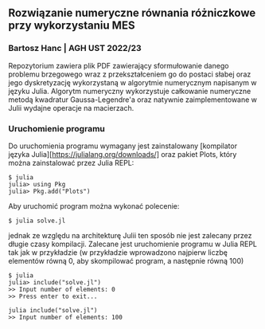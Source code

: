 ## Rozwiązanie numeryczne równania różniczkowe przy wykorzystaniu MES
### Bartosz Hanc | AGH UST 2022/23

Repozytorium zawiera plik PDF zawierający sformułowanie danego problemu brzegowego wraz z przekształceniem go do postaci słabej
oraz jego dyskretyzację wykorzystaną w algorytmie numerycznym napisanym w języku Julia. Algorytm numeryczny wykorzystuje całkowanie
numeryczne metodą kwadratur Gaussa-Legendre'a oraz natywnie zaimplementowane w Julii wydajne operacje na macierzach.

### Uruchomienie programu
Do uruchomienia programu wymagany jest zainstalowany [kompilator języka Julia][https://julialang.org/downloads/] oraz pakiet Plots,
który można zainstalować przez Julia REPL:
```
$ julia
julia> using Pkg
julia> Pkg.add("Plots")
```
Aby uruchomić program można wykonać polecenie:
```
$ julia solve.jl
```
jednak ze względu na architekturę Julii ten sposób nie jest zalecany przez długie czasy kompilacji. Zalecane jest uruchomienie programu
w Julia REPL tak jak w przykładzie (w przykładzie wprowadzono najpierw liczbę elementów równą 0, aby skompilować program, a następnie równą 100)
```
$ julia
julia> include("solve.jl")
>> Input number of elements: 0
>> Press enter to exit...

julia include("solve.jl")
>> Input number of elements: 100
```
